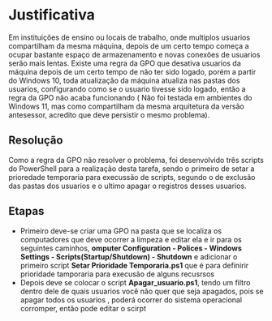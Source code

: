 # Justificativa
Em instituições de ensino ou locais de trabalho, onde multiplos usuarios compartilham da mesma máquina, depois de um certo tempo começa a ocupar bastante espaço de armazenamento e novas conexões de usuarios serão mais lentas. Existe uma regra da GPO que desativa usuarios da máquina depois de um certo tempo de não ter sido logado, porém a partir do Windows 10, toda atualização da máquina atualiza nas pastas dos usuarios, configurando como se o usuario tivesse sido logado, então a regra da GPO não acaba funcionando ( Não foi testada em ambientes do Windows 11, mas como compartilham da mesma arquitetura da versão antesessor, acredito que deve persistir o mesmo problema).  

## Resolução
Como a regra da GPO não resolver o problema, foi desenvolvido três scripts do PowerShell para a realização desta tarefa, sendo o primeiro de setar a prioredade temporaria para execussão de scripts, segundo o de exclusão das pastas dos usuarios e o ultimo apagar o registros desses usuarios. 

## Etapas
- Primeiro deve-se criar uma GPO na pasta que se localiza os computadores que deve ocorrer a limpeza e editar ela e ir para os seguintes caminhos, **omputer Configuration - Polices - Windows Settings - Scripts(Startup/Shutdown) - Shutdown**  e adicionar o primeiro script **Setar Prioridade Temporaria.ps1** que é para definirir prioridade tamporaria para execusão de alguns recusrsos
- Depois deve se colocar o script **Apagar_usuario.ps1**, tendo um filtro dentro dele de quais usuarios você não quer que seja apagados, pois se apagar todos os usuarios , poderá ocorrer do sistema operacional corromper, então pode editar o scirpt
